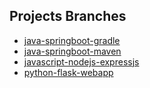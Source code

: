 ## Projects Branches
* [java-springboot-gradle](java-springboot-gradle)
* [java-springboot-maven](java-springboot-maven)
* [javascript-nodejs-expressjs](javascript-nodejs-expressjs)
* [python-flask-webapp](python-flask-webapp)
